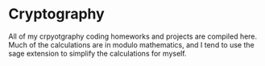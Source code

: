 # Cryptography
All of my crpyotgraphy coding homeworks and projects are compiled here. Much of the calculations are in modulo mathematics, and I tend to use the sage extension to simplify the calculations for myself. 
